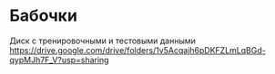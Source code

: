 # Бабочки
Диск с тренировочными и тестовыми данными
https://drive.google.com/drive/folders/1v5Acqajh6pDKFZLmLqBGd-qypMJh7F_V?usp=sharing
